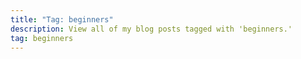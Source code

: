 ```yaml
---
title: "Tag: beginners"
description: View all of my blog posts tagged with 'beginners.'
tag: beginners
---
```


